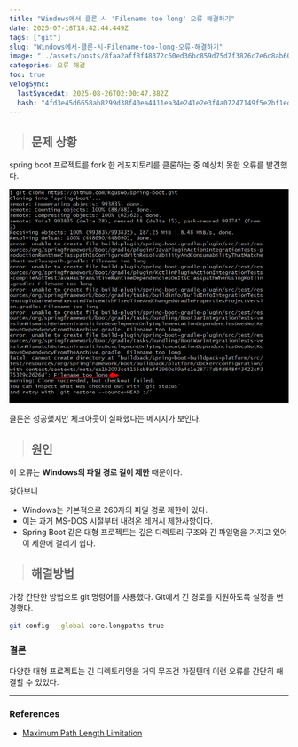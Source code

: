 ```yaml
---
title: "Windows에서 클론 시 'Filename too long' 오류 해결하기"
date: 2025-07-18T14:42:44.449Z
tags: ["git"]
slug: "Windows에서-클론-시-Filename-too-long-오류-해결하기"
image: "../assets/posts/8faa2aff8f48372c60ed36bc859d75d7f3826c7e6c8ab6028ce5ecbd309cf2d2.png"
categories: 오류 해결
toc: true
velogSync:
  lastSyncedAt: 2025-08-26T02:00:47.882Z
  hash: "4fd3e45d6658ab8299d38f40ea4411ea34e241e2e3f4a07247149f5e2bf1ed3b"
---
```


> ## 문제 상황

spring boot 프로젝트를 fork 한 레포지토리를 클론하는 중 예상치 못한 오류를 발견했다.

![](/assets/posts/8faa2aff8f48372c60ed36bc859d75d7f3826c7e6c8ab6028ce5ecbd309cf2d2.png)

클론은 성공했지만 체크아웃이 실패했다는 메시지가 보인다.

> ## 원인

이 오류는 **Windows의 파일 경로 길이 제한** 때문이다.

찾아보니

- Windows는 기본적으로 260자의 파일 경로 제한이 있다.
- 이는 과거 MS-DOS 시절부터 내려온 레거시 제한사항이다.
- Spring Boot 같은 대형 프로젝트는 깊은 디렉토리 구조와 긴 파일명을 가지고 있어 이 제한에 걸리기 쉽다.

> ## 해결방법

가장 간단한 방법으로 git 명령어를 사용했다. Git에서 긴 경로를 지원하도록 설정을 변경했다.

```bash
git config --global core.longpaths true
```

### 결론

다양한 대형 프로젝트는 긴 디렉토리명을 거의 무조건 가질텐데 이런 오류를 간단히 해결할 수 있었다.

---

### References

- [Maximum Path Length Limitation](https://learn.microsoft.com/en-us/windows/win32/fileio/maximum-file-path-limitation?tabs=registry)
